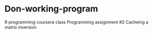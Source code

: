 # Don-working-program
R programming coursera class
Programming assignment #2
Cacheing a matrix inversion
